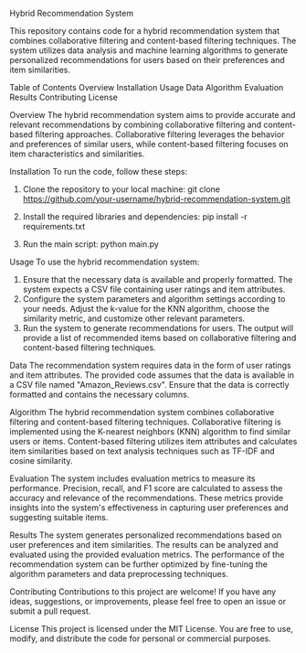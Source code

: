 Hybrid Recommendation System

This repository contains code for a hybrid recommendation system that combines collaborative filtering and content-based filtering techniques. The system utilizes data analysis and machine learning algorithms to generate personalized recommendations for users based on their preferences and item similarities.

Table of Contents
Overview
Installation
Usage
Data
Algorithm
Evaluation
Results
Contributing
License

Overview
The hybrid recommendation system aims to provide accurate and relevant recommendations by combining collaborative filtering and content-based filtering approaches. Collaborative filtering leverages the behavior and preferences of similar users, while content-based filtering focuses on item characteristics and similarities.

Installation
To run the code, follow these steps:

1. Clone the repository to your local machine:
git clone https://github.com/your-username/hybrid-recommendation-system.git

2. Install the required libraries and dependencies:
pip install -r requirements.txt

3. Run the main script:
python main.py

Usage
To use the hybrid recommendation system:
1. Ensure that the necessary data is available and properly formatted. The system expects a CSV file containing user ratings and item attributes.
2. Configure the system parameters and algorithm settings according to your needs. Adjust the k-value for the KNN algorithm, choose the similarity metric, and customize other relevant parameters.
3. Run the system to generate recommendations for users. The output will provide a list of recommended items based on collaborative filtering and content-based filtering techniques.

Data
The recommendation system requires data in the form of user ratings and item attributes. The provided code assumes that the data is available in a CSV file named "Amazon_Reviews.csv". Ensure that the data is correctly formatted and contains the necessary columns.

Algorithm
The hybrid recommendation system combines collaborative filtering and content-based filtering techniques. Collaborative filtering is implemented using the K-nearest neighbors (KNN) algorithm to find similar users or items. Content-based filtering utilizes item attributes and calculates item similarities based on text analysis techniques such as TF-IDF and cosine similarity.

Evaluation
The system includes evaluation metrics to measure its performance. Precision, recall, and F1 score are calculated to assess the accuracy and relevance of the recommendations. These metrics provide insights into the system's effectiveness in capturing user preferences and suggesting suitable items.

Results
The system generates personalized recommendations based on user preferences and item similarities. The results can be analyzed and evaluated using the provided evaluation metrics. The performance of the recommendation system can be further optimized by fine-tuning the algorithm parameters and data preprocessing techniques.

Contributing
Contributions to this project are welcome! If you have any ideas, suggestions, or improvements, please feel free to open an issue or submit a pull request.

License
This project is licensed under the MIT License. You are free to use, modify, and distribute the code for personal or commercial purposes.

